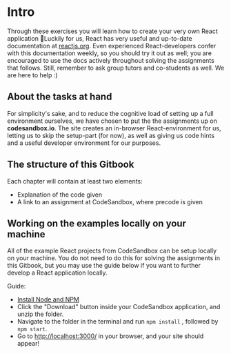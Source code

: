 # Intro

Through these exercises you will learn how to create your very own React application 🎉Luckily for us, React has very useful and up-to-date documentation at [reactjs.org](https://reactjs.org/docs/getting-started.html). Even experienced React-developers confer with this documentation weekly, so you should try it out as well; you are encouraged to use the docs actively throughout solving the assignments that follows. Still, remember to ask group tutors and co-students as well. We are here to help :\)

## About the tasks at hand

For simplicity's sake, and to reduce the cognitive load of setting up a full environment ourselves, we have chosen to put the the assignments up on **codesandbox.io**. The site creates an in-browser React-environment for us, letting us to skip the setup-part \(for now\), as well as giving us code hints and a useful developer environment for our purposes. 

## The structure of this Gitbook

Each chapter will contain at least two elements:

* Explanation of the code given
* A link to an assignment at CodeSandbox, where precode is given

## Working on the examples locally on your machine

All of the example React projects from CodeSandbox can be setup locally on your machine. You do not need to do this for solving the assignments in this Gitbook, but you may use the guide below if you want to further develop a React application locally. 

Guide:   
- [Install Node and NPM](https://nodejs.org/en/download/)  
- Click the "Download" button inside your CodeSandbox application, and unzip the folder.  
- Navigate to the folder in the terminal and run `npm install` , followed by `npm start`.   
- Go to [http://localhost:3000/](http://localhost:3000/) in your browser, and your site should appear!

